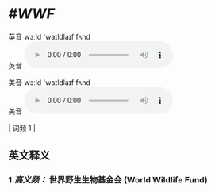 # ***\#WWF*** 
英音 wɜːld 'waɪldlaɪf fʌnd  
英音
<audio src="./media/WWF-b.aac" controls="controls"></audio>

美音 wɜːld 'waɪldlaɪf fʌnd  
美音
<audio src="./media/WWF.aac" controls="controls"></audio>



| 词频 1 |  

英文释义
---
### 1.*高义频：* **世界野生生物基金会 (World Wildlife Fund)**  



